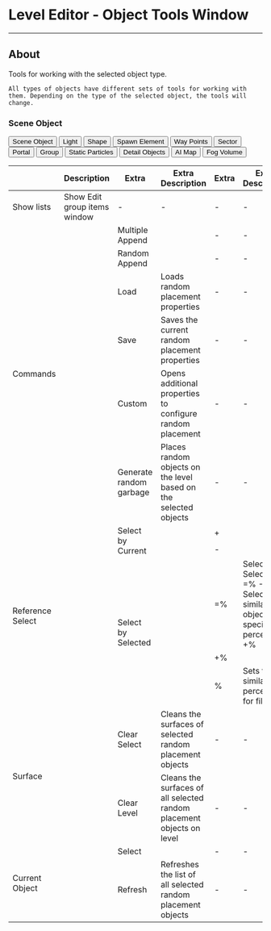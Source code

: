 # Level Editor - Object Tools Window

___

## About

Tools for working with the selected object type.

```admonish note
All types of objects have different sets of tools for working with them. Depending on the type of the selected object, the tools will change.
```

### Scene Object

<body>
  <div class="table-tabs">
    <div class="tab-buttons">
      <button class="tab-button active" onclick="openTable(event, 'Scene Object')">Scene Object</button>
      <button class="tab-button" onclick="openTable(event, 'Light')">Light</button>
      <button class="tab-button" onclick="openTable(event, 'Shape')">Shape</button>
      <button class="tab-button" onclick="openTable(event, 'Spawn Element')">Spawn Element</button>
      <button class="tab-button" onclick="openTable(event, 'Way Points')">Way Points</button>
      <button class="tab-button" onclick="openTable(event, 'Sector')">Sector</button>
      <button class="tab-button" onclick="openTable(event, 'Portal')">Portal</button>
      <button class="tab-button" onclick="openTable(event, 'Group')">Group</button>
      <button class="tab-button" onclick="openTable(event, 'Static Particles')">Static Particles</button>
      <button class="tab-button" onclick="openTable(event, 'Detail Objects')">Detail Objects</button>
      <button class="tab-button" onclick="openTable(event, 'AI Map')">AI Map</button>
      <button class="tab-button" onclick="openTable(event, 'Fog Volume')">Fog Volume</button>
    </div>
    <div id="Scene Object" class="tab-content" style="display: block">
      <table><thead>
        <tr>
          <th></th>
          <th>Description</th>
          <th>Extra</th>
          <th>Extra Description</th>
          <th>Extra</th>
          <th>Extra Description</th>
        </tr></thead>
      <tbody>
        <tr>
          <td>Show lists</td>
          <td>Show Edit group items window</td>
          <td>-</td>
          <td>-</td>
          <td>-</td>
          <td>-</td>
        </tr>
        <tr>
          <td rowspan="6">Commands</td>
          <td rowspan="6"></td>
          <td>Multiple Append</td>
          <td></td>
          <td>-</td>
          <td>-</td>
        </tr>
        <tr>
          <td>Random Append</td>
          <td></td>
          <td>-</td>
          <td>-</td>
        </tr>
        <tr>
          <td>Load</td>
          <td>Loads random placement properties</td>
          <td>-</td>
          <td>-</td>
        </tr>
        <tr>
          <td>Save</td>
          <td>Saves the current random placement properties</td>
          <td>-</td>
          <td>-</td>
        </tr>
        <tr>
          <td>Custom</td>
          <td>Opens additional properties to configure random placement</td>
          <td>-</td>
          <td>-</td>
        </tr>
        <tr>
          <td>Generate random garbage</td>
          <td>Places random objects on the level based on the selected objects</td>
          <td>-</td>
          <td>-</td>
        </tr>
        <tr>
          <td rowspan="5">Reference Select</td>
          <td rowspan="5"></td>
          <td rowspan="2">Select by Current</td>
          <td rowspan="2"></td>
          <td>+</td>
          <td></td>
        </tr>
        <tr>
          <td>-</td>
          <td></td>
        </tr>
        <tr>
          <td rowspan="3">Select by Selected</td>
          <td rowspan="3"></td>
          <td>=%</td>
          <td>Select by Selected | =% - Selects a similar object by a specified percentage +%</td>
        </tr>
        <tr>
          <td>+%</td>
          <td></td>
        </tr>
        <tr>
          <td>%</td>
          <td>Sets the similarity percentage for filtering</td>
        </tr>
        <tr>
          <td rowspan="2">Surface</td>
          <td rowspan="2"></td>
          <td>Clear Select</td>
          <td>Cleans the surfaces of selected random placement objects</td>
          <td>-</td>
          <td>-</td>
        </tr>
        <tr>
          <td>Clear Level</td>
          <td>Cleans the surfaces of all selected random placement objects on level</td>
          <td>-</td>
          <td>-</td>
        </tr>
        <tr>
          <td rowspan="2">Current Object</td>
          <td rowspan="2"></td>
          <td>Select</td>
          <td></td>
          <td>-</td>
          <td>-</td>
        </tr>
        <tr>
          <td>Refresh</td>
          <td>Refreshes the list of all selected random placement objects</td>
          <td>-</td>
          <td>-</td>
        </tr>
      </tbody></table>
    </div>
    <div id="Light" class="tab-content" style="display: none">
      <table><thead>
        <tr>
          <th>1</th>
          <th>Description</th>
          <th>1</th>
          <th>Description</th>
        </tr></thead>
      <tbody>
        <tr>
          <td rowspan="4">Affect in D3D</td>
          <td rowspan="4"></td>
          <td>Enable Sel</td>
          <td></td>
        </tr>
        <tr>
          <td>Disable Sel</td>
          <td></td>
        </tr>
        <tr>
          <td>Enable All</td>
          <td></td>
        </tr>
        <tr>
          <td>Disable All</td>
          <td></td>
        </tr>
      </tbody>
      </table>
    </div>
    <div id="Shape" class="tab-content" style="display: none">
      <table><thead>
        <tr>
          <th>1</th>
          <th>Description</th>
          <th>1</th>
          <th>Description</th>
        </tr></thead>
      <tbody>
        <tr>
          <td rowspan="2">Commands</td>
          <td rowspan="2"></td>
          <td>Sphere</td>
          <td></td>
        </tr>
        <tr>
          <td>Box</td>
          <td></td>
        </tr>
        <tr>
          <td rowspan="2">Edit</td>
          <td rowspan="2"></td>
          <td>Attach Shape</td>
          <td></td>
        </tr>
        <tr>
          <td>Detach All</td>
          <td></td>
        </tr>
        <tr>
          <td rowspan="2">Level Bound</td>
          <td rowspan="2"></td>
          <td>Edit Level Bound</td>
          <td></td>
        </tr>
        <tr>
          <td>Recalc</td>
          <td></td>
        </tr>
      </tbody>
      </table>
    </div>
    <div id="Spawn Element" class="tab-content" style="display: none">
      <table><thead>
        <tr>
          <th>1</th>
          <th>Description</th>
          <th>1</th>
          <th>Description</th>
        </tr></thead>
      <tbody>
        <tr>
          <td rowspan="2">Reference Select</td>
          <td rowspan="2"></td>
          <td>+</td>
          <td></td>
        </tr>
        <tr>
          <td>-</td>
          <td></td>
        </tr>
        <tr>
          <td rowspan="3">Select by Selected</td>
          <td rowspan="3"></td>
          <td>=%</td>
          <td></td>
        </tr>
        <tr>
          <td>+%</td>
          <td></td>
        </tr>
        <tr>
          <td>%</td>
          <td></td>
        </tr>
        <tr>
          <td rowspan="2">Commands</td>
          <td rowspan="2"></td>
          <td>Attach Object</td>
          <td></td>
        </tr>
        <tr>
          <td>Detach Object</td>
          <td></td>
        </tr>
      </tbody>
      </table>
    </div>
    <div id="Way Points" class="tab-content" style="display: none">
      <table><thead>
        <tr>
          <th>1</th>
          <th>Description</th>
          <th>1</th>
          <th>Description</th>
        </tr></thead>
      <tbody>
        <tr>
          <td rowspan="2">Commands</td>
          <td rowspan="2"></td>
          <td>Way Mode</td>
          <td></td>
        </tr>
        <tr>
          <td>Way Point</td>
          <td></td>
        </tr>
        <tr>
          <td rowspan="7">Link Command</td>
          <td rowspan="7"></td>
          <td>Auto Link</td>
          <td></td>
        </tr>
        <tr>
          <td>Create 1-Link</td>
          <td></td>
        </tr>
        <tr>
          <td>Create 2-Link</td>
          <td></td>
        </tr>
        <tr>
          <td>Convert to 1-Link</td>
          <td></td>
        </tr>
        <tr>
          <td>Convert to 2-Link</td>
          <td></td>
        </tr>
        <tr>
          <td>Invert Link</td>
          <td></td>
        </tr>
        <tr>
          <td>Remove Link</td>
          <td></td>
        </tr>
      </tbody>
      </table>
    </div>
    <div id="Sector" class="tab-content" style="display: none">
      <table><thead>
        <tr>
          <th>1</th>
          <th>Description</th>
          <th>1</th>
          <th>Description</th>
        </tr></thead>
      <tbody>
        <tr>
          <td rowspan="6">Command</td>
          <td rowspan="6"></td>
          <td>Validate Sectors</td>
          <td></td>
        </tr>
        <tr>
          <td>Capture Volume</td>
          <td></td>
        </tr>
        <tr>
          <td>Distribute Objects</td>
          <td></td>
        </tr>
        <tr>
          <td>Create Default</td>
          <td></td>
        </tr>
        <tr>
          <td>Remove Default</td>
          <td></td>
        </tr>
        <tr>
          <td>Recalculate Portals</td>
          <td></td>
        </tr>
      </tbody>
      </table>
    </div>
    <div id="Portal" class="tab-content" style="display: none">
      <table><thead>
        <tr>
          <th>1</th>
          <th>Description</th>
          <th>1</th>
          <th>Description</th>
        </tr></thead>
      <tbody>
        <tr>
          <td rowspan="4">Command</td>
          <td rowspan="4"></td>
          <td>Invert Orientation</td>
          <td></td>
        </tr>
        <tr>
          <td>Compute All Portals</td>
          <td></td>
        </tr>
        <tr>
          <td>Compute Sel. Portals</td>
          <td></td>
        </tr>
        <tr>
          <td>Remove Similar</td>
          <td></td>
        </tr>
      </tbody>
      </table>
    </div>
    <div id="Group" class="tab-content" style="display: none">
      <table><thead>
        <tr>
          <th>1</th>
          <th>Description</th>
          <th>1</th>
          <th>Description</th>
          <th>1</th>
          <th>Description</th>
        </tr></thead>
      <tbody>
        <tr>
          <td rowspan="4">Commands</td>
          <td rowspan="4"></td>
          <td>Group</td>
          <td></td>
          <td>-</td>
          <td>-</td>
        </tr>
        <tr>
          <td>Ungroup</td>
          <td></td>
          <td>-</td>
          <td>-</td>
        </tr>
        <tr>
          <td>Make Thumbnail</td>
          <td></td>
          <td>-</td>
          <td>-</td>
        </tr>
        <tr>
          <td>Save As ...</td>
          <td></td>
          <td>-</td>
          <td>-</td>
        </tr>
        <tr>
          <td rowspan="2">Current Object</td>
          <td rowspan="2"></td>
          <td>Select ...</td>
          <td></td>
          <td>-</td>
          <td>-</td>
        </tr>
        <tr>
          <td>Reload Refs</td>
          <td></td>
          <td>-</td>
          <td>-</td>
        </tr>
        <tr>
          <td rowspan="5">Reference Select</td>
          <td rowspan="5"></td>
          <td rowspan="2">Select by Current</td>
          <td rowspan="2"></td>
          <td>+</td>
          <td></td>
        </tr>
        <tr>
          <td>-</td>
          <td></td>
        </tr>
        <tr>
          <td rowspan="3">Select by Selected</td>
          <td rowspan="3"></td>
          <td>=%</td>
          <td></td>
        </tr>
        <tr>
          <td>+%</td>
          <td></td>
        </tr>
        <tr>
          <td>%</td>
          <td></td>
        </tr>
        <tr>
          <td rowspan="2">Pivot Aligment</td>
          <td rowspan="2"></td>
          <td>Center To Group</td>
          <td></td>
          <td>-</td>
          <td>-</td>
        </tr>
        <tr>
          <td>Aligh to Object</td>
          <td></td>
          <td>-</td>
          <td>-</td>
        </tr>
      </tbody></table>
    </div>
    <div id="Static Particles" class="tab-content" style="display: none">
      <table><thead>
        <tr>
          <th>1</th>
          <th>Description</th>
          <th>1</th>
          <th>Description</th>
          <th>1</th>
          <th>Description</th>
        </tr></thead>
      <tbody>
        <tr>
          <td rowspan="4">Commands</td>
          <td rowspan="4"></td>
          <td rowspan="2">Ref's Select</td>
          <td rowspan="2"></td>
          <td>+</td>
          <td></td>
        </tr>
        <tr>
          <td>-</td>
          <td></td>
        </tr>
        <tr>
          <td rowspan="2">Selected</td>
          <td rowspan="2"></td>
          <td>play</td>
          <td></td>
        </tr>
        <tr>
          <td>stop</td>
          <td></td>
        </tr>
      </tbody>
      </table>
    </div>
    <div id="Detail Objects" class="tab-content" style="display: none">
      <table><thead>
        <tr>
          <th>1</th>
          <th>Description</th>
          <th>1</th>
          <th>Description</th>
        </tr></thead>
      <tbody>
        <tr>
          <td rowspan="10">Commands</td>
          <td rowspan="10"></td>
          <td rowspan="2">First Initialize</td>
          <td rowspan="2"></td>
        </tr>
        <tr>
        </tr>
        <tr>
          <td rowspan="2">Reinitialize All</td>
          <td rowspan="2"></td>
        </tr>
        <tr>
        </tr>
        <tr>
          <td>Reinitialize Objects Only</td>
          <td></td>
        </tr>
        <tr>
          <td>Reinitialize Selected Slot Objects</td>
          <td></td>
        </tr>
        <tr>
          <td>Update Renderer</td>
          <td></td>
        </tr>
        <tr>
          <td>Clear Slots</td>
          <td></td>
        </tr>
        <tr>
          <td>Clear Details</td>
          <td></td>
        </tr>
        <tr>
          <td>Object List</td>
          <td></td>
        </tr>
      </tbody>
      </table>
    </div>
    <div id="AI Map" class="tab-content" style="display: none">
      <table><thead>
        <tr>
          <th>1</th>
          <th>Description</th>
          <th>1</th>
          <th>Description</th>
        </tr></thead>
      <tbody>
        <tr>
          <td rowspan="5">Commands</td>
          <td rowspan="5"></td>
          <td>Generate Full</td>
          <td></td>
        </tr>
        <tr>
          <td>Generate Selected</td>
          <td></td>
        </tr>
        <tr>
          <td>Clear AI Map</td>
          <td></td>
        </tr>
        <tr>
          <td>Smooth Selected</td>
          <td></td>
        </tr>
        <tr>
          <td>Reset Selected</td>
          <td></td>
        </tr>
        <tr>
          <td rowspan="2">AI Map Nodes</td>
          <td rowspan="2"></td>
          <td>Ignore Constraints</td>
          <td></td>
        </tr>
        <tr>
          <td>Auto Link</td>
          <td></td>
        </tr>
        <tr>
          <td rowspan="2">Ignore materials</td>
          <td rowspan="2"></td>
          <td>Add</td>
          <td></td>
        </tr>
        <tr>
          <td>X</td>
          <td></td>
        </tr>
        <tr>
          <td rowspan="11">Link Commands</td>
          <td rowspan="11"></td>
          <td>Add</td>
          <td></td>
        </tr>
        <tr>
          <td>Delete</td>
          <td></td>
        </tr>
        <tr>
          <td>Invert</td>
          <td></td>
        </tr>
        <tr>
          <td>Up</td>
          <td></td>
        </tr>
        <tr>
          <td>Left</td>
          <td></td>
        </tr>
        <tr>
          <td>Right</td>
          <td></td>
        </tr>
        <tr>
          <td>Down</td>
          <td></td>
        </tr>
        <tr>
          <td>X</td>
          <td></td>
        </tr>
        <tr>
          <td>Select 0-Link</td>
          <td></td>
        </tr>
        <tr>
          <td>Select 1-Link</td>
          <td></td>
        </tr>
        <tr>
          <td>Select 2-Link</td>
          <td></td>
        </tr>
      </tbody></table>
    </div>
    <div id="Fog Volume" class="tab-content" style="display: none">
      <table><thead>
      <tr>
        <th>1</th>
        <th>Description</th>
        <th>1</th>
        <th>Description</th>
      </tr></thead>
      <tbody>
        <tr>
          <td rowspan="2">Commands</td>
          <td rowspan="2"></td>
          <td>Group Selected</td>
          <td></td>
        </tr>
        <tr>
          <td>UnGroup Selected</td>
          <td></td>
        </tr>
      </tbody>
      </table>
    </div>
  </div>
</body>
